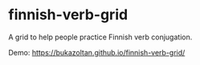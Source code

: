 # finnish-verb-grid
A grid to help people practice Finnish verb conjugation.

Demo: https://bukazoltan.github.io/finnish-verb-grid/
